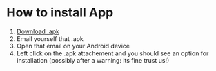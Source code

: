 # How to install App

1. [Download .apk](https://github.com/louiemontes/CS399_calculator/app-debug.apk)
2. Email yourself that .apk
3. Open that email on your Android device
4. Left click on the .apk attachement and you should see an option for
   installation (possibly after a warning: its fine trust us!)
 
